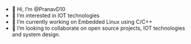 - 👋 Hi, I’m @PranavD10
- 👀 I’m interested in IOT technologies
- 🌱 I’m currently working on Embedded Linux using C/C++
- 💞️ I’m looking to collaborate on open source projects, IOT technologies and system design.

<!---
PranavD10/PranavD10 is a ✨ special ✨ repository because its `README.md` (this file) appears on your GitHub profile.
You can click the Preview link to take a look at your changes.
--->
